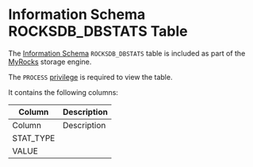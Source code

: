 
# Information Schema ROCKSDB_DBSTATS Table

The [Information Schema](../../../../../../../mariadb-internals/information-schema-plugins-show-and-flush-statements.md) `ROCKSDB_DBSTATS` table is included as part of the [MyRocks](../../../../../../../storage-engines/myrocks/myrocks-in-mariadb-102-vs-mariadb-103.md) storage engine.


The `PROCESS` [privilege](../../../../../account-management-sql-commands/grant.md) is required to view the table.


It contains the following columns:



| Column | Description |
| --- | --- |
| Column | Description |
| STAT_TYPE |  |
| VALUE |  |



